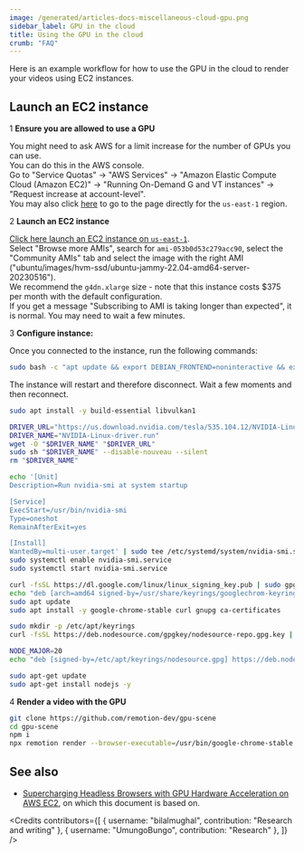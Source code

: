 ```yaml
---
image: /generated/articles-docs-miscellaneous-cloud-gpu.png
sidebar_label: GPU in the cloud
title: Using the GPU in the cloud
crumb: "FAQ"
---
```


Here is an example workflow for how to use the GPU in the cloud to render your videos using EC2 instances.

## Launch an EC2 instance

<Step>1</Step> <strong>Ensure you are allowed to use a GPU</strong>

You might need to ask AWS for a limit increase for the number of GPUs you can use.  
You can do this in the AWS console.  
Go to "Service Quotas" -> "AWS Services" -> "Amazon Elastic Compute Cloud (Amazon EC2)" -> "Running On-Demand G and VT instances" -> "Request increase at account-level".  
You may also click [here](https://us-east-1.console.aws.amazon.com/servicequotas/home/services/ec2/quotas/L-DB2E81BA) to go to the page directly for the `us-east-1` region.

<Step>2</Step> <strong>Launch an EC2 instance</strong>

[Click here launch an EC2 instance on `us-east-1`](https://us-east-1.console.aws.amazon.com/ec2/home?region=us-east-1#LaunchInstances:).  
Select "Browse more AMIs", search for `ami-053b0d53c279acc90`, select the "Community AMIs" tab and select the image with the right AMI ("ubuntu/images/hvm-ssd/ubuntu-jammy-22.04-amd64-server-20230516").  
We recommend the `g4dn.xlarge` size - note that this instance costs $375 per month with the default configuration.  
If you get a message "Subscribing to AMI is taking longer than expected", it is normal. You may need to wait a few minutes.

<Step>3</Step> <strong>Configure instance:</strong>

Once you connected to the instance, run the following commands:

```bash title="Upgrade the Linux Kernel to v6"
sudo bash -c "apt update && export DEBIAN_FRONTEND=noninteractive && export NEEDRESTART_MODE=a && apt upgrade -y && reboot"
```

The instance will restart and therefore disconnect. Wait a few moments and then reconnect.

```bash title="Install libvulkan"
sudo apt install -y build-essential libvulkan1
```

```bash title="Install GPU drivers"
DRIVER_URL="https://us.download.nvidia.com/tesla/535.104.12/NVIDIA-Linux-x86_64-535.104.12.run"
DRIVER_NAME="NVIDIA-Linux-driver.run"
wget -O "$DRIVER_NAME" "$DRIVER_URL"
sudo sh "$DRIVER_NAME" --disable-nouveau --silent
rm "$DRIVER_NAME"
```

```bash title="Configure startup service"
echo '[Unit]
Description=Run nvidia-smi at system startup

[Service]
ExecStart=/usr/bin/nvidia-smi
Type=oneshot
RemainAfterExit=yes

[Install]
WantedBy=multi-user.target' | sudo tee /etc/systemd/system/nvidia-smi.service
sudo systemctl enable nvidia-smi.service
sudo systemctl start nvidia-smi.service
```

```bash title="Install Chrome"
curl -fsSL https://dl.google.com/linux/linux_signing_key.pub | sudo gpg --dearmor -o /usr/share/keyrings/googlechrom-keyring.gpg
echo "deb [arch=amd64 signed-by=/usr/share/keyrings/googlechrom-keyring.gpg] http://dl.google.com/linux/chrome/deb/ stable main" | sudo tee /etc/apt/sources.list.d/google-chrome.list
sudo apt update
sudo apt install -y google-chrome-stable curl gnupg ca-certificates
```

```bash title="Install Node.js"
sudo mkdir -p /etc/apt/keyrings
curl -fsSL https://deb.nodesource.com/gpgkey/nodesource-repo.gpg.key | sudo gpg --dearmor -o /etc/apt/keyrings/nodesource.gpg

NODE_MAJOR=20
echo "deb [signed-by=/etc/apt/keyrings/nodesource.gpg] https://deb.nodesource.com/node_$NODE_MAJOR.x nodistro main" | sudo tee /etc/apt/sources.list.d/nodesource.list

sudo apt-get update
sudo apt-get install nodejs -y
```

<Step>4</Step> <strong>Render a video with the GPU</strong><br/>

```bash title="Clone a Remotion GPU demo"
git clone https://github.com/remotion-dev/gpu-scene
cd gpu-scene
npm i
npx remotion render --browser-executable=/usr/bin/google-chrome-stable --gl=angle-egl
```

## See also

- [Supercharging Headless Browsers with GPU Hardware Acceleration on AWS EC2](https://mirzabilal.com/preview/652483659af357000f76e11d), on which this document is based on.

<Credits contributors={[
{
username: "bilalmughal",
contribution: "Research and writing"
},
{
username: "UmungoBungo",
contribution: "Research"
},
]} />
